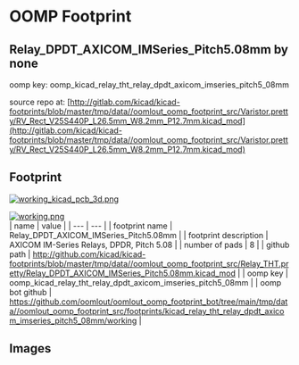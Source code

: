 # OOMP Footprint  
## Relay_DPDT_AXICOM_IMSeries_Pitch5.08mm  by none  
  
oomp key: oomp_kicad_relay_tht_relay_dpdt_axicom_imseries_pitch5_08mm  
  
source repo at: [http://gitlab.com/kicad/kicad-footprints/blob/master/tmp/data//oomlout_oomp_footprint_src/Varistor.pretty/RV_Rect_V25S440P_L26.5mm_W8.2mm_P12.7mm.kicad_mod](http://gitlab.com/kicad/kicad-footprints/blob/master/tmp/data//oomlout_oomp_footprint_src/Varistor.pretty/RV_Rect_V25S440P_L26.5mm_W8.2mm_P12.7mm.kicad_mod)  
## Footprint  
  
[![working_kicad_pcb_3d.png](working_kicad_pcb_3d_600.png)](working_kicad_pcb_3d.png)  
  
[![working.png](working_600.png)](working.png)  
| name | value | 
| --- | --- | 
| footprint name | Relay_DPDT_AXICOM_IMSeries_Pitch5.08mm | 
| footprint description | AXICOM IM-Series Relays, DPDR, Pitch 5.08 | 
| number of pads | 8 | 
| github path | http://github.com/kicad/kicad-footprints/blob/master/tmp/data//oomlout_oomp_footprint_src/Relay_THT.pretty/Relay_DPDT_AXICOM_IMSeries_Pitch5.08mm.kicad_mod | 
| oomp key | oomp_kicad_relay_tht_relay_dpdt_axicom_imseries_pitch5_08mm | 
| oomp bot github | https://github.com/oomlout/oomlout_oomp_footprint_bot/tree/main/tmp/data//oomlout_oomp_footprint_src/footprints/kicad_relay_tht_relay_dpdt_axicom_imseries_pitch5_08mm/working | 
## Images  
